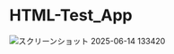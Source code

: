 # HTML-Test_App

![スクリーンショット 2025-06-14 133420](https://github.com/user-attachments/assets/8f191b89-cf50-421c-8b54-9c0f22b7b8f1)

